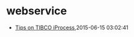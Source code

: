# webservice
* [Tips on TIBCO iProcess](/2015/2015-06-15-tips-on-tibco-iprocess),2015-06-15 03:02:41
